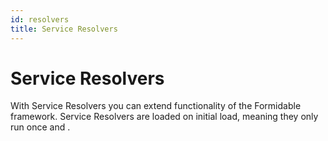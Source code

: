 ```yaml
---
id: resolvers
title: Service Resolvers
---
```


# Service Resolvers

With Service Resolvers you can extend functionality of the Formidable framework. Service Resolvers are loaded on initial load, meaning they only run once and .
